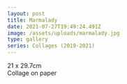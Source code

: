 ```yaml
---
layout: post
title: Marmalady
date: 2021-07-27T19:49:24.491Z
image: /assets/uploads/marmalady.jpg
type: gallery
series: Collages (2019-2021)
---
```

21 x 29.7cm\
Collage on paper